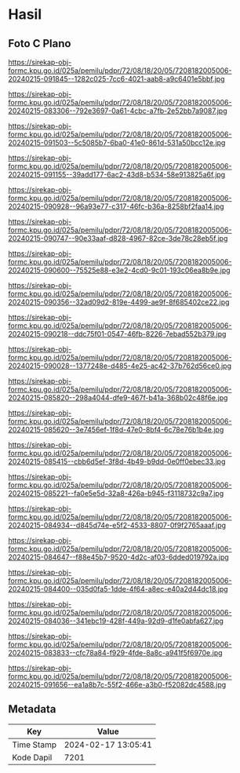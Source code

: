 # Hasil

## Foto C Plano

https://sirekap-obj-formc.kpu.go.id/025a/pemilu/pdpr/72/08/18/20/05/7208182005006-20240215-091845--1282c025-7cc6-4021-aab8-a9c6401e5bbf.jpg

https://sirekap-obj-formc.kpu.go.id/025a/pemilu/pdpr/72/08/18/20/05/7208182005006-20240215-083306--792e3697-0a61-4cbc-a7fb-2e52bb7a9087.jpg

https://sirekap-obj-formc.kpu.go.id/025a/pemilu/pdpr/72/08/18/20/05/7208182005006-20240215-091503--5c5085b7-6ba0-41e0-861d-531a50bcc12e.jpg

https://sirekap-obj-formc.kpu.go.id/025a/pemilu/pdpr/72/08/18/20/05/7208182005006-20240215-091155--39add177-6ac2-43d8-b534-58e913825a6f.jpg

https://sirekap-obj-formc.kpu.go.id/025a/pemilu/pdpr/72/08/18/20/05/7208182005006-20240215-090928--96a93e77-c317-46fc-b36a-8258bf2faa14.jpg

https://sirekap-obj-formc.kpu.go.id/025a/pemilu/pdpr/72/08/18/20/05/7208182005006-20240215-090747--90e33aaf-d828-4967-82ce-3de78c28eb5f.jpg

https://sirekap-obj-formc.kpu.go.id/025a/pemilu/pdpr/72/08/18/20/05/7208182005006-20240215-090600--75525e88-e3e2-4cd0-9c01-193c06ea8b9e.jpg

https://sirekap-obj-formc.kpu.go.id/025a/pemilu/pdpr/72/08/18/20/05/7208182005006-20240215-090356--32ad09d2-819e-4499-ae9f-8f685402ce22.jpg

https://sirekap-obj-formc.kpu.go.id/025a/pemilu/pdpr/72/08/18/20/05/7208182005006-20240215-090218--ddc75f01-0547-46fb-8226-7ebad552b379.jpg

https://sirekap-obj-formc.kpu.go.id/025a/pemilu/pdpr/72/08/18/20/05/7208182005006-20240215-090028--1377248e-d485-4e25-ac42-37b762d56ce0.jpg

https://sirekap-obj-formc.kpu.go.id/025a/pemilu/pdpr/72/08/18/20/05/7208182005006-20240215-085820--298a4044-dfe9-467f-b41a-368b02c48f6e.jpg

https://sirekap-obj-formc.kpu.go.id/025a/pemilu/pdpr/72/08/18/20/05/7208182005006-20240215-085620--3e7456ef-1f8d-47e0-8bf4-6c78e76b1b4e.jpg

https://sirekap-obj-formc.kpu.go.id/025a/pemilu/pdpr/72/08/18/20/05/7208182005006-20240215-085415--cbb6d5ef-3f8d-4b49-b9dd-0e0ff0ebec33.jpg

https://sirekap-obj-formc.kpu.go.id/025a/pemilu/pdpr/72/08/18/20/05/7208182005006-20240215-085221--fa0e5e5d-32a8-426a-b945-f3118732c9a7.jpg

https://sirekap-obj-formc.kpu.go.id/025a/pemilu/pdpr/72/08/18/20/05/7208182005006-20240215-084934--d845d74e-e5f2-4533-8807-0f9f2765aaaf.jpg

https://sirekap-obj-formc.kpu.go.id/025a/pemilu/pdpr/72/08/18/20/05/7208182005006-20240215-084647--f88e45b7-9520-4d2c-af03-6dded019792a.jpg

https://sirekap-obj-formc.kpu.go.id/025a/pemilu/pdpr/72/08/18/20/05/7208182005006-20240215-084400--035d0fa5-1dde-4f64-a8ec-e40a2d44dc18.jpg

https://sirekap-obj-formc.kpu.go.id/025a/pemilu/pdpr/72/08/18/20/05/7208182005006-20240215-084036--341ebc19-428f-449a-92d9-d1fe0abfa627.jpg

https://sirekap-obj-formc.kpu.go.id/025a/pemilu/pdpr/72/08/18/20/05/7208182005006-20240215-083833--cfc78a84-f929-4fde-8a8c-a941f5f6970e.jpg

https://sirekap-obj-formc.kpu.go.id/025a/pemilu/pdpr/72/08/18/20/05/7208182005006-20240215-091656--ea1a8b7c-55f2-466e-a3b0-f52082dc4588.jpg


## Metadata

| Key        | Value               |
| ---------- | ------------------- |
| Time Stamp | 2024-02-17 13:05:41 |
| Kode Dapil | 7201                |



